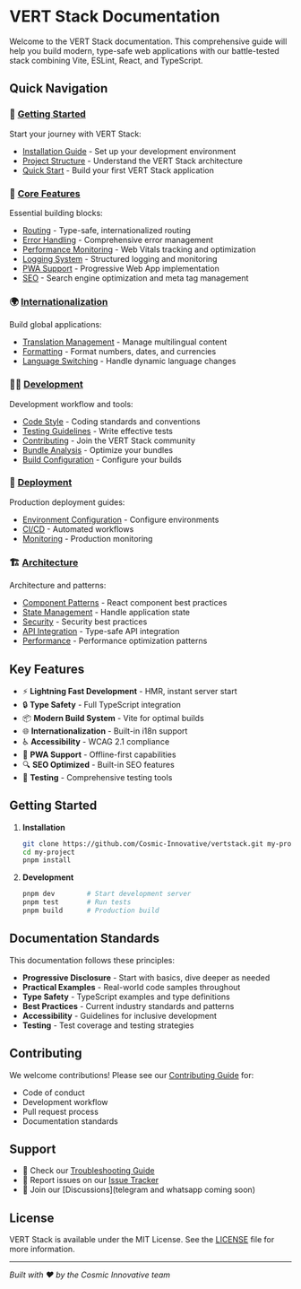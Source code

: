 # VERT Stack Documentation

Welcome to the VERT Stack documentation. This comprehensive guide will help you build modern, type-safe web applications with our battle-tested stack combining Vite, ESLint, React, and TypeScript.

## Quick Navigation

### 🚀 [Getting Started](getting-started/README.md)

Start your journey with VERT Stack:

- [Installation Guide](getting-started/installation.md) - Set up your development environment
- [Project Structure](getting-started/project-structure.md) - Understand the VERT Stack architecture
- [Quick Start](getting-started/README.md) - Build your first VERT Stack application

### 🔧 [Core Features](core-features/README.md)

Essential building blocks:

- [Routing](core-features/routing.md) - Type-safe, internationalized routing
- [Error Handling](core-features/error-handling.md) - Comprehensive error management
- [Performance Monitoring](core-features/performance-monitoring.md) - Web Vitals tracking and optimization
- [Logging System](core-features/logging.md) - Structured logging and monitoring
- [PWA Support](core-features/pwa.md) - Progressive Web App implementation
- [SEO](core-features/seo.md) - Search engine optimization and meta tag management

### 🌍 [Internationalization](internationalization/README.md)

Build global applications:

- [Translation Management](internationalization/translation-management.md) - Manage multilingual content
- [Formatting](internationalization/formatting.md) - Format numbers, dates, and currencies
- [Language Switching](internationalization/language-switching.md) - Handle dynamic language changes

### 👩‍💻 [Development](development/README.md)

Development workflow and tools:

- [Code Style](development/code-style.md) - Coding standards and conventions
- [Testing Guidelines](development/testing-guidelines.md) - Write effective tests
- [Contributing](development/contributing.md) - Join the VERT Stack community
- [Bundle Analysis](development/bundle-analysis.md) - Optimize your bundles
- [Build Configuration](development/build-configuration.md) - Configure your builds

### 🚀 [Deployment](deployment/README.md)

Production deployment guides:

- [Environment Configuration](deployment/environment-configuration.md) - Configure environments
- [CI/CD](deployment/ci-cd.md) - Automated workflows
- [Monitoring](deployment/monitoring.md) - Production monitoring

### 🏗️ [Architecture](architecture/README.md)

Architecture and patterns:

- [Component Patterns](architecture/component-patterns.md) - React component best practices
- [State Management](architecture/state-management.md) - Handle application state
- [Security](architecture/security.md) - Security best practices
- [API Integration](architecture/api-integration.md) - Type-safe API integration
- [Performance](architecture/performance.md) - Performance optimization patterns

## Key Features

- ⚡️ **Lightning Fast Development** - HMR, instant server start
- 🔒 **Type Safety** - Full TypeScript integration
- 📦 **Modern Build System** - Vite for optimal builds
- 🌐 **Internationalization** - Built-in i18n support
- ♿️ **Accessibility** - WCAG 2.1 compliance
- 📱 **PWA Support** - Offline-first capabilities
- 🔍 **SEO Optimized** - Built-in SEO features
- 🧪 **Testing** - Comprehensive testing tools

## Getting Started

1. **Installation**

   ```bash
   git clone https://github.com/Cosmic-Innovative/vertstack.git my-project
   cd my-project
   pnpm install
   ```

2. **Development**
   ```bash
   pnpm dev        # Start development server
   pnpm test       # Run tests
   pnpm build      # Production build
   ```

## Documentation Standards

This documentation follows these principles:

- **Progressive Disclosure** - Start with basics, dive deeper as needed
- **Practical Examples** - Real-world code samples throughout
- **Type Safety** - TypeScript examples and type definitions
- **Best Practices** - Current industry standards and patterns
- **Accessibility** - Guidelines for inclusive development
- **Testing** - Test coverage and testing strategies

## Contributing

We welcome contributions! Please see our [Contributing Guide](development/contributing.md) for:

- Code of conduct
- Development workflow
- Pull request process
- Documentation standards

## Support

- 📖 Check our [Troubleshooting Guide](troubleshooting/README.md)
- 🐛 Report issues on our [Issue Tracker](https://github.com/Cosmic-Innovative/vertstack/issues)
- 💬 Join our [Discussions](telegram and whatsapp coming soon)

## License

VERT Stack is available under the MIT License. See the [LICENSE](../LICENSE) file for more information.

---

_Built with ❤️ by the Cosmic Innovative team_
